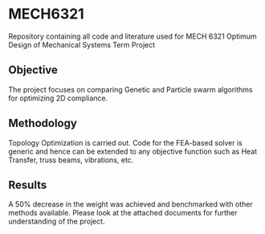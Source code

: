 # MECH6321
Repository containing all code and literature used for MECH 6321 Optimum Design of Mechanical Systems Term Project 

## Objective 
The project focuses on comparing Genetic and Particle swarm algorithms for optimizing 2D compliance.

## Methodology 
Topology Optimization is carried out. Code for the FEA-based solver is generic and hence can be extended to any objective function such as Heat Transfer, truss beams, vibrations, etc.   

## Results
A 50% decrease in the weight was achieved and benchmarked with other methods available. Please look at the attached documents for further understanding of the project. 
